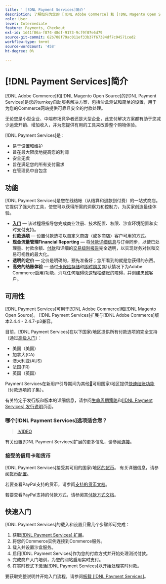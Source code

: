 ```yaml
---
title: ' [!DNL Payment Services]简介'
description: 了解如何为您的 [!DNL Adobe Commerce] 和 [!DNL Magento Open Source] 网站安装并使用 [!DNL Payment Services] 作为全包式、可靠且安全的付款处理解决方案。
role: User
level: Intermediate
feature: Payments, Checkout
exl-id: 1d41f86a-f874-48df-9173-9cf9f07e6d79
source-git-commit: 62b708f79ac011ef33b37f67384df7c94571ced2
workflow-type: tm+mt
source-wordcount: '458'
ht-degree: 0%

---
```


# [!DNL Payment Services]简介

[!DNL Adobe Commerce]和[!DNL Magento Open Source]的[!DNL Payment Services]是您的turnkey自助服务解决方案，包括沙盒测试和简单的设置，用于为您的Commerce网站提供可靠且安全的付款处理。

无论您是小型企业、中端市场竞争者还是大型企业，此支付解决方案都有助于您减少运营开销、增加收入，并为您提供有用的工具来改善整个购物体验。

[!DNL Payment Services]是：

* 易于设置和维护
* 旨在最大限度地提高您的利润
* 安全无虞
* 旨在满足您的所有支付需求
* 在管理员中自包含

## 功能

[!DNL Payment Services]是您在线结帐（从结算和退款到付费）的一站式商店。 它提供了强大的工具，使您可以获得所需的洞察力和控制力，为买家创造最佳体验。

* [**入门**](onboard.md) — 该过程将指导您完成商业注册、技术配置、权限、沙盒环境配置和实时支付支持。
* [**付款选项**](payments-options.md) — 设置付款选项以自定义商店（或多商店）客户可用的方式。
* **现金流量管理Financial Reporting** — 将[付款详细信息](order-payment-status.md)与订单同步，以使已处理量、付款余额、[付款](payouts.md)和详细的[交易级别报告](transactions.md)完全透明，以实现财务对帐和交易可视性的最大化。
* **透明的定价** — 定价是明确的，预先准备好；您所看到的就是您获得的东西。
* **高效的结账体验** — 通过[卡保险存储](vaulting.md)和[即时购买](https://experienceleague.adobe.com/docs/commerce-admin/stores-sales/point-of-purchase/checkout-instant-purchase.html)&#x200B;(默认情况下为Adobe Commerce启用)功能，消除任何阻碍快速轻松结账的障碍，并创建忠诚客户。

## 可用性

[!DNL Payment Services]可用于[!DNL Adobe Commerce]和[!DNL Magento Open Source]。 [!DNL Payment Services]扩展与[!DNL Adobe Commerce]版本2.4.4 - 2.4.7-p3兼容。

目前，[!DNL Payment Services]在以下国家/地区提供所有付款选项的完全支持（通过[高级入门](../payment-services/production.md#advanced-onboarding)）：

* 美国（美国）
* 加拿大(CA)
* 澳大利亚(AUS)
* 法国(FR)
* 英国（英国）

Payment Services在新用户引导期间为其他[&#128279;](../payment-services/production.md#complete-merchant-onboarding)可用国家/地区提供[快速结账功能](../payment-services/payments-options.md)（付款选项的子集）。

有关特定于发行版和版本的详细信息，请参阅[生命周期策略](https://experienceleague.adobe.com/docs/commerce-operations/release/planning/lifecycle-policy.html)和[[!DNL Payment Services] 发行说明](release-notes.md)页面。

### 哪个[!DNL Payment Services]选项适合您？

>[!VIDEO](https://video.tv.adobe.com/v/3447811)

有关设置[!DNL Payment Services]扩展的更多信息，请参阅[连接](connect.md)。

### 接受的信用卡和货币

[!DNL Payment Services]接受其可用的国家/地区[的货币](#availability)。 有关详细信息，请参阅[货币配置](https://experienceleague.adobe.com/docs/commerce-admin/stores-sales/site-store/currency/currency-configuration.html)。

若要查看PayPal支持的货币，请参阅[支持的货币文档](https://developer.paypal.com/docs/reports/reference/paypal-supported-currencies/)。

若要查看PayPal支持的付款方式，请参阅其[付款方式文档](https://developer.paypal.com/docs/checkout/payment-methods/)。

## 快速入门

[!DNL Payment Services]的载入和设置只需几个步骤即可完成：

1. 获取[[!DNL Payment Services] 扩展](install.md)。
1. 将您的Commerce实例连接到Commerce服务。
1. 载入并设置沙盒服务。
1. 启用[!DNL Payment Services]作为您的付款方式并开始处理测试付款。
1. 完成商户入门培训，为您的网站启用实时支付。
1. 在实时模式下激活[!DNL Payment Services]以开始处理实时付款。

要获取完整说明并开始入门流程，请参阅[板载 [!DNL Payment Services]](onboard.md)。
